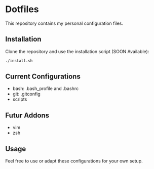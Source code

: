 # Dotfiles
This repository contains my personal configuration files.

## Installation
Clone the repository and use the installation script (SOON Available):

```bash
./install.sh
```

## Current Configurations
- bash: .bash_profile and .bashrc
- git: .gitconfig
- scripts

## Futur Addons
- vim
- zsh

## Usage
Feel free to use or adapt these configurations for your own setup.
